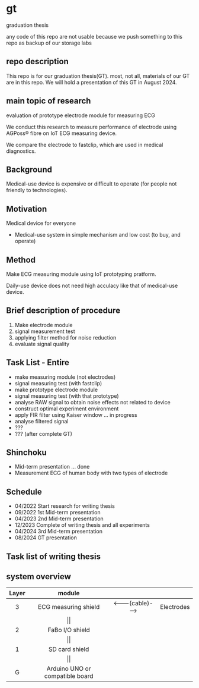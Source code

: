 # gt
graduation thesis

any code of this repo are not usable because we push something to this repo as backup of our storage labs

## repo description

This repo is for our graduation thesis(GT). most, not all, materials of our GT are in this repo. We will hold a presentation of this GT in August 2024.

## main topic of research

evaluation of prototype electrode module for measuring ECG

We conduct this research to measure performance of electrode using AGPoss® fibre on IoT ECG measuring device.

We compare the electrode to fastclip, which are used in medical diagnostics.

## Background

Medical-use device is expensive or difficult to operate (for people not friendly to technologies).

## Motivation

Medical device for everyone

- Medical-use system in simple mechanism and low cost (to buy, and operate)

## Method

Make ECG measuring module using IoT prototyping pratform.

Daily-use device does not need high acculacy like that of medical-use device.

## Brief description of procedure

1. Make electrode module
2. signal measurement test
3. applying filter method for noise reduction
4. evaluate signal quality

## Task List - Entire

- make measuring module (not electrodes)
- signal measuring test (with fastclip)
- make prototype electrode module 
- signal measuring test (with that prototype)
- analyse RAW signal to obtain noise effects not related to device
- construct optimal experiment environment
- apply FIR filter using Kaiser window ... in progress
- analyse filtered signal
- ???
- ??? (after complete GT)

## Shinchoku

- Mid-term presentation ... done
- Measurement ECG of human body with two types of electrode


## Schedule

- 04/2022 Start research for writing thesis
- 09/2022 1st Mid-term presentation
- 04/2023 2nd Mid-term presentation
- 12/2023 Complete of writing thesis and all experiments
- 04/2024 3rd Mid-term presentation
- 08/2024 GT presentation

## Task list of writing thesis


## system overview

|Layer|module|||
|:-:|:-:|:-:|:-:|
|3|ECG measuring shield|<---(cable)--->|Electrodes|
||\|\||||
|2|FaBo I/O shield|||
||\|\||||
|1|SD card shield|||
||\|\||||
|G|Arduino UNO or compatible board|||
